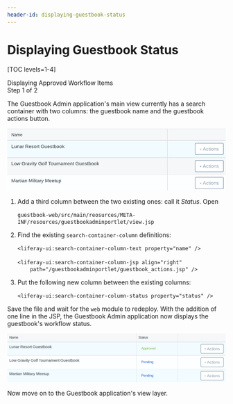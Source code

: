 ```yaml
---
header-id: displaying-guestbook-status
---
```


# Displaying Guestbook Status

[TOC levels=1-4]

<div class="learn-path-step">
    <p>Displaying Approved Workflow Items<br>Step 1 of 2</p>
</div>

The Guestbook Admin application's main view currently has a search container
with two columns: the guestbook name and the guestbook actions button. 

![Figure 1: The Guestbook Admin's main view currently shows the name of the guestbook and its actions button.](../../../../images/lp-workflow-admin-nostatus.png)

1.  Add a third column between the two existing ones: call it *Status*. Open

        guestbook-web/src/main/reosurces/META-INF/resources/guestbookadminportlet/view.jsp

2.  Find the existing `search-container-column` definitions:

        <liferay-ui:search-container-column-text property="name" />

        <liferay-ui:search-container-column-jsp align="right"
            path="/guestbookadminportlet/guestbook_actions.jsp" />

3.  Put the following new column between the existing columns: 

        <liferay-ui:search-container-column-status property="status" />

Save the file and wait for the `web` module to redeploy. With the addition of
one line in the JSP, the Guestbook Admin application now displays the
guestbook's workflow status.

![Figure 2: The Guestbook Admin's main view, displaying the status of each guestbook.](../../../../images/lp-workflow-admin-status.png)

Now move on to the Guestbook application's view layer.
